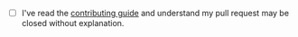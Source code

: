 - [ ] I've read the [contributing guide](docs/CONTRIBUTING.md) and understand my pull request may be closed without explanation.
